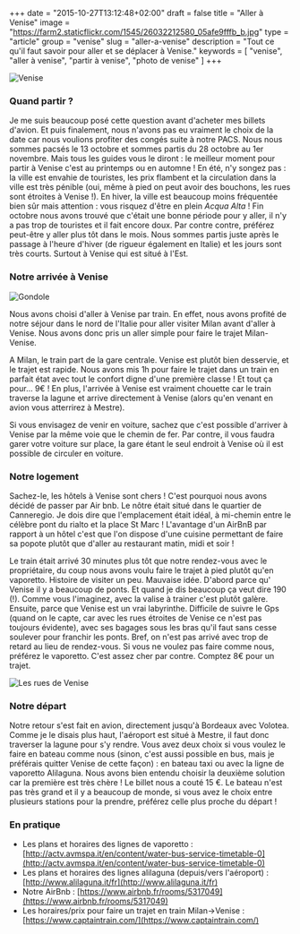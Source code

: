 +++
date = "2015-10-27T13:12:48+02:00"
draft = false
title = "Aller à Venise"
image = "https://farm2.staticflickr.com/1545/26032212580_05afe9fffb_b.jpg"
type = "article"
group = "venise"
slug = "aller-a-venise"
description = "Tout ce qu'il faut savoir pour aller et se déplacer à Venise."
keywords = [
	"venise",
	"aller à venise",
	"partir à venise",
	"photo de venise"
	]
+++

![Venise](https://farm2.staticflickr.com/1545/26032212580_05afe9fffb_b.jpg)

### Quand partir ?
Je me suis beaucoup posé cette question avant d'acheter mes billets d'avion. Et puis finalement, nous n'avons pas eu vraiment le choix de la date car nous voulions profiter des congés suite à notre PACS. Nous nous sommes pacsés le 13 octobre et sommes partis du 28 octobre au 1er novembre. Mais tous les guides vous le diront :
le meilleur moment pour partir à Venise c'est au printemps ou en automne ! En été, n'y songez pas : la ville est envahie de touristes, les prix flambent et la circulation dans la ville est très pénible (oui, même à pied on peut avoir des bouchons, les rues sont étroites à Venise !). En hiver, la ville est beaucoup moins fréquentée bien sûr mais attention :
vous risquez d'être en plein _Acqua Alta_ ! Fin octobre nous avons trouvé que c'était une bonne période pour y aller, il n'y a pas trop de touristes et il fait encore doux. Par contre contre, préférez peut-être y aller plus tôt dans le mois. Nous sommes partis juste après le passage à l'heure d'hiver (de rigueur également en Italie) et les jours sont très courts.
Surtout à Venise qui est situé à l'Est.

### Notre arrivée à Venise

![Gondole](https://farm6.staticflickr.com/5780/23108881660_0092c9c58d_b.jpg)

Nous avons choisi d'aller à Venise par train. En effet, nous avons profité de notre séjour dans le nord de l'Italie pour aller visiter Milan avant d'aller
à Venise. Nous avons donc pris un aller simple pour faire le trajet Milan-Venise.

A Milan, le train part de la gare centrale. Venise est plutôt bien desservie, et le trajet est rapide. Nous avons mis 1h pour faire le trajet dans un train en parfait état avec tout le confort digne d'une première classe ! Et tout ça pour... 9€ ! En plus, l'arrivée à Venise est vraiment chouette car le train traverse la lagune
et arrive directement à Venise (alors qu'en venant en avion vous atterrirez à Mestre).

Si vous envisagez de venir en voiture, sachez que c'est possible d'arriver à Venise par la même voie que le chemin de fer. Par contre, il vous faudra garer votre voiture sur place,
la gare étant le seul endroit à Venise où il est possible de circuler en voiture.


### Notre logement
Sachez-le, les hôtels à Venise sont chers ! C'est pourquoi nous avons décidé de passer par Air bnb.
Le nôtre était situé dans le quartier de Canneregio. Je dois dire que l'emplacement était idéal, à mi-chemin entre le célèbre pont du rialto et la place St Marc ! L'avantage d'un AirBnB par rapport à un hôtel c'est que l'on dispose d'une cuisine permettant de faire sa popote plutôt que d'aller au restaurant matin, midi et soir !


Le train était arrivé 30 minutes plus tôt que notre rendez-vous avec le propriétaire, du coup nous avons voulu faire le trajet à pied plutôt qu'en vaporetto. Histoire de visiter un peu. Mauvaise idée. D'abord parce qu' Venise il y a beaucoup de ponts. Et quand je dis beaucoup ça veut dire 190 (!). Comme vous l'imaginez, avec la valise à trainer c'est plutôt galère.
Ensuite, parce que Venise est un vrai labyrinthe. Difficile de suivre le Gps (quand on le capte, car avec les rues étroites de Venise ce n'est pas toujours évidente), avec ses bagages sous les bras qu'il faut sans cesse soulever pour franchir les ponts.
Bref, on n'est pas arrivé avec trop de retard au lieu de rendez-vous.
Si vous ne voulez pas faire comme nous, préférez le vaporetto. C'est assez cher par contre. Comptez 8€ pour un trajet.

![Les rues de Venise](https://farm1.staticflickr.com/706/23086980109_55074932c7_b.jpg)


### Notre départ
Notre retour s'est fait en avion, directement jusqu'à Bordeaux avec Volotea. Comme je le disais plus haut, l'aéroport est situé à Mestre, il faut donc traverser la lagune pour s'y rendre. Vous avez deux choix si vous voulez le faire en bateau comme nous (sinon, c'est aussi possible en bus, mais je préférais quitter Venise de cette façon) : en bateau taxi ou avec la ligne de vaporetto Alilaguna.
Nous avons bien entendu choisir la deuxième solution car la première est très chère ! Le billet nous a couté 15 €.
Le bateau n'est pas très grand et il y a beaucoup de monde, si vous avez le choix entre plusieurs stations pour la prendre, préférez celle plus proche du départ !

### En pratique
* Les plans et horaires des lignes de vaporetto : [http://actv.avmspa.it/en/content/water-bus-service-timetable-0](http://actv.avmspa.it/en/content/water-bus-service-timetable-0)
* Les plans et horaires des lignes alilaguna (depuis/vers l'aéroport) : [http://www.alilaguna.it/fr](http://www.alilaguna.it/fr)
* Notre AirBnb : [https://www.airbnb.fr/rooms/5317049](https://www.airbnb.fr/rooms/5317049)
* Les horaires/prix pour faire un trajet en train Milan->Venise : [https://www.captaintrain.com/](https://www.captaintrain.com/)
